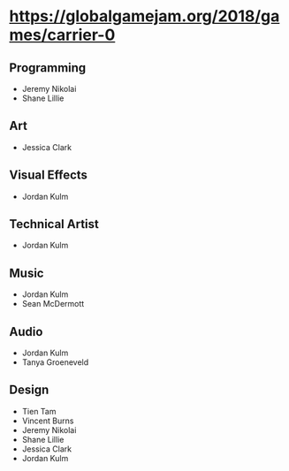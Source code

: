 # https://globalgamejam.org/2018/games/carrier-0

## Programming

* Jeremy Nikolai
* Shane Lillie

## Art

* Jessica Clark

## Visual Effects

* Jordan Kulm

## Technical Artist

* Jordan Kulm

## Music

* Jordan Kulm
* Sean McDermott

## Audio

* Jordan Kulm
* Tanya Groeneveld

## Design

* Tien Tam
* Vincent Burns
* Jeremy Nikolai
* Shane Lillie
* Jessica Clark
* Jordan Kulm
